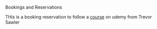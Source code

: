 Bookings and Reservations 

THis is a booking reservation to follow a [course](https://www.udemy.com/course/building-modern-web-applications-with-go/learn/lecture/23009688#overview) on udemy from Trevor Sawler
